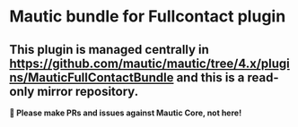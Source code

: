 # Mautic bundle for Fullcontact plugin

## This plugin is managed centrally in https://github.com/mautic/mautic/tree/4.x/plugins/MauticFullContactBundle and this is a read-only mirror repository.

**📣 Please make PRs and issues against Mautic Core, not here!**
